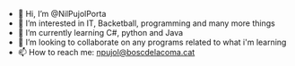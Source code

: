 - 👋 Hi, I’m @NilPujolPorta
- 👀 I’m interested in IT, Backetball, programming and many more things
- 🌱 I’m currently learning C#, python and Java
- 💞️ I’m looking to collaborate on any programs related to what i'm learning
- 📫 How to reach me: npujol@boscdelacoma.cat
